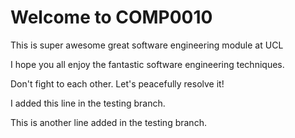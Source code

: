 # Welcome to COMP0010

This is super awesome great software engineering module at UCL

I hope you all enjoy the fantastic software engineering techniques.

Don't fight to each other. Let's peacefully resolve it!

I added this line in the testing branch.

This is another line added in the testing branch.
